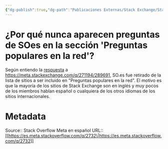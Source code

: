 ```yaml
---
{"dg-publish":true,"dg-path":"Publicaciones Externas/Stack Exchange/Stack Overflow en español/Stack Overflow en español Meta/es.meta.stackoverflow.com-2732.md","permalink":"/publicaciones-externas/stack-exchange/stack-overflow-en-espanol/stack-overflow-en-espanol-meta/es-meta-stackoverflow-com-2732/","title":"¿Por qué nunca aparecen preguntas de SOes en la sección 'Preguntas populares en la red'?","hide":true,"noteIcon":"default","created":"2024-04-03T12:49:10.631-06:00","updated":"2024-04-05T16:44:02.167-06:00"}
---
```


# ¿Por qué nunca aparecen preguntas de SOes en la sección 'Preguntas populares en la red'?

Según entiendo la [respuesta][1] a https://meta.stackexchange.com/q/271194/289691, SO.es fue retirado de la lista de sitios a ser incluido en "Preguntas populares en la red". El motivo es que la mayoría de los sitios de Stack Exchange son en inglés y muy pocos de los miembros hablan español o cualquiera de los otros idiomas de los sitios internacionales.


  [1]: https://meta.stackexchange.com/a/272752/289691

# Metadata
Source:: Stack Overflow Meta en español
URL:: [[https://es.meta.stackoverflow.com/q/2732\|https://es.meta.stackoverflow.com/q/2732]]

